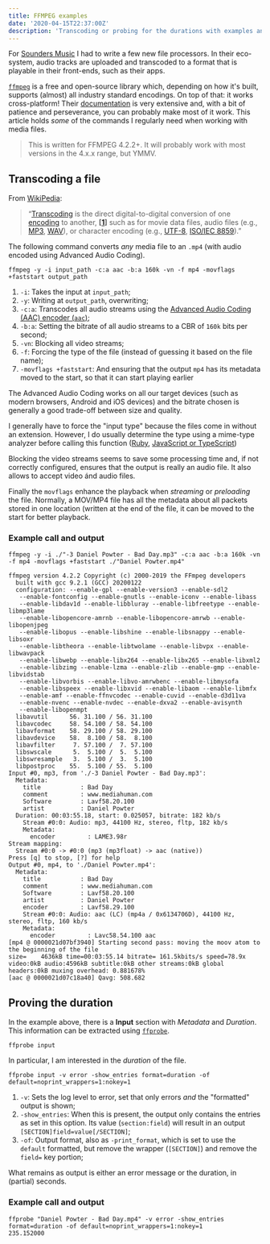 ```yaml
---
title: FFMPEG examples
date: '2020-04-15T22:37:00Z'
description: 'Transcoding or probing for the durations with examples and explanations.'
---
```


For [Sounders Music][web-sounders] I had to write a few new file processors. In their eco-system, audio tracks are uploaded and transcoded to a format that is playable in their front-ends, such as their apps.

[`ffmpeg`][web-ffmpeg] is a free and open-source library which, depending on how it's built, supports (almost) all industry standard encodings. On top of that: it works cross-platform! Their [documentation][web-ffmpeg-documentation] is very extensive and, with a bit of patience and perseverance, you can probably make most of it work. This article holds _some_ of the commands I regularly need when working with media files.

> This is written for FFMPEG 4.2.2+. It will probably work with most versions in the 4.x.x range, but YMMV.

## Transcoding a file

From [WikiPedia][wiki-transcoding]:

> &ldquo;[Transcoding][wiki-transcoding] is the direct digital-to-digital conversion of one [encoding][wiki-encoding] to another, **[[1][wiki-ref1]]** such as for movie data files, audio files (e.g., [MP3][wiki-mp3], [WAV][wiki-wav]), or character encoding (e.g., [UTF-8][wiki-utf8], [ISO/IEC 8859][wiki-iso8859]).&rdquo;

The following command converts _any_ media file to an `.mp4` (with audio encoded using Advanced Audio Coding).

```shell
ffmpeg -y -i input_path -c:a aac -b:a 160k -vn -f mp4 -movflags +faststart output_path
```

1. `-i`: Takes the input at `input_path`;
2. `-y`: Writing at `output_path`, overwriting;
3. `-c:a`: Transcodes all audio streams using the [Advanced Audio Coding (AAC) encoder (`aac`)][web-ffmpeg-aac];
4. `-b:a`: Setting the bitrate of all audio streams to a CBR of `160k` bits per second;
5. `-vn`: Blocking all video streams;
6. `-f`: Forcing the type of the file (instead of guessing it based on the file name);
7. `-movflags +faststart`: And ensuring that the output `mp4` has its metadata moved to the start, so that it can start playing earlier

The Advanced Audio Coding works on all our target devices (such as modern browsers, Android and iOS devices) and the bitrate chosen is generally a good trade-off between size and quality.

I generally have to force the "input type" because the files come in without an extension. However, I do usually determine the type using a mime-type analyzer before calling this function ([Ruby][git-determine-mime-type-ruby], [JavaScript or TypeScript][git-determine-mime-type-js])

Blocking the video streams seems to save some processing time and, if not correctly configured, ensures that the output is really an audio file. It also allows to accept video ánd audio files.

Finally the `movflags` enhance the playback when _streaming_ or _preloading_ the file. Normally, a MOV/MP4 file has all the metadata about all packets stored in one location (written at the end of the file, it can be moved to the start for better playback.

### Example call and output

```text
ffmpeg -y -i ./"-3 Daniel Powter - Bad Day.mp3" -c:a aac -b:a 160k -vn -f mp4 -movflags +faststart ./"Daniel Powter.mp4"

ffmpeg version 4.2.2 Copyright (c) 2000-2019 the FFmpeg developers
  built with gcc 9.2.1 (GCC) 20200122
  configuration: --enable-gpl --enable-version3 --enable-sdl2
   --enable-fontconfig --enable-gnutls --enable-iconv --enable-libass
   --enable-libdav1d --enable-libbluray --enable-libfreetype --enable-libmp3lame
   --enable-libopencore-amrnb --enable-libopencore-amrwb --enable-libopenjpeg
   --enable-libopus --enable-libshine --enable-libsnappy --enable-libsoxr
   --enable-libtheora --enable-libtwolame --enable-libvpx --enable-libwavpack
   --enable-libwebp --enable-libx264 --enable-libx265 --enable-libxml2
   --enable-libzimg --enable-lzma --enable-zlib --enable-gmp --enable-libvidstab
   --enable-libvorbis --enable-libvo-amrwbenc --enable-libmysofa
   --enable-libspeex --enable-libxvid --enable-libaom --enable-libmfx
   --enable-amf --enable-ffnvcodec --enable-cuvid --enable-d3d11va
   --enable-nvenc --enable-nvdec --enable-dxva2 --enable-avisynth
   --enable-libopenmpt
  libavutil      56. 31.100 / 56. 31.100
  libavcodec     58. 54.100 / 58. 54.100
  libavformat    58. 29.100 / 58. 29.100
  libavdevice    58.  8.100 / 58.  8.100
  libavfilter     7. 57.100 /  7. 57.100
  libswscale      5.  5.100 /  5.  5.100
  libswresample   3.  5.100 /  3.  5.100
  libpostproc    55.  5.100 / 55.  5.100
Input #0, mp3, from './-3 Daniel Powter - Bad Day.mp3':
  Metadata:
    title           : Bad Day
    comment         : www.mediahuman.com
    Software        : Lavf58.20.100
    artist          : Daniel Powter
  Duration: 00:03:55.18, start: 0.025057, bitrate: 182 kb/s
    Stream #0:0: Audio: mp3, 44100 Hz, stereo, fltp, 182 kb/s
    Metadata:
      encoder         : LAME3.98r
Stream mapping:
  Stream #0:0 -> #0:0 (mp3 (mp3float) -> aac (native))
Press [q] to stop, [?] for help
Output #0, mp4, to './Daniel Powter.mp4':
  Metadata:
    title           : Bad Day
    comment         : www.mediahuman.com
    Software        : Lavf58.20.100
    artist          : Daniel Powter
    encoder         : Lavf58.29.100
    Stream #0:0: Audio: aac (LC) (mp4a / 0x6134706D), 44100 Hz, stereo, fltp, 160 kb/s
    Metadata:
      encoder         : Lavc58.54.100 aac
[mp4 @ 0000021d07bf3940] Starting second pass: moving the moov atom to the beginning of the file
size=    4636kB time=00:03:55.14 bitrate= 161.5kbits/s speed=78.9x
video:0kB audio:4596kB subtitle:0kB other streams:0kB global headers:0kB muxing overhead: 0.881678%
[aac @ 0000021d07c18a40] Qavg: 508.682
```

## Proving the duration

In the example above, there is a **Input** section with _Metadata_ and _Duration_. This information can be extracted using [`ffprobe`][web-ffprobe].

```shell
ffprobe input
```

In particular, I am interested in the _duration_ of the file.

```shell
ffprobe input -v error -show_entries format=duration -of default=noprint_wrappers=1:nokey=1
```

1. `-v`: Sets the log level to error, set that only errors _and_ the "formatted" output is shown;
2. `-show_entries`: When this is present, the output only contains the entries as set in this option. Its value (`section:field`) will result in an output `[SECTION]field=value[/SECTION]`;
3. `-of`: Output format, also as `-print_format`, which is set to use the `default` formatted, but remove the wrapper (`[SECTION]`) and remove the `field=` key portion;

What remains as output is either an error message or the duration, in (partial) seconds.

### Example call and output

```shell
ffprobe "Daniel Powter - Bad Day.mp4" -v error -show_entries format=duration -of default=noprint_wrappers=1:nokey=1
235.152000
```

[git-determine-mime-type-js]: https://github.com/sindresorhus/file-type#file-type-
[git-determine-mime-type-ruby]: https://github.com/shrinerb/shrine/blob/master/doc/plugins/determine_mime_type.md#analyzers
[web-ffprobe]: https://www.ffmpeg.org/ffprobe-all.html
[web-ffmpeg]: https://www.ffmpeg.org/
[web-ffmpeg-aac]: https://www.ffmpeg.org/ffmpeg-all.html#aac
[web-ffmpeg-documentation]: https://www.ffmpeg.org/documentation.html
[web-sounders]: https://soundersmusic.com/
[wiki-encoding]: https://en.wikipedia.org/wiki/Character_encoding
[wiki-iso8859]: https://en.wikipedia.org/wiki/ISO/IEC_8859
[wiki-mp3]: https://en.wikipedia.org/wiki/MP3
[wiki-ref1]: http://searchmicroservices.techtarget.com/definition/transcoding
[wiki-transcoding]: https://en.wikipedia.org/wiki/Transcoding
[wiki-utf8]: https://en.wikipedia.org/wiki/UTF-8
[wiki-wav]: https://en.wikipedia.org/wiki/WAV
